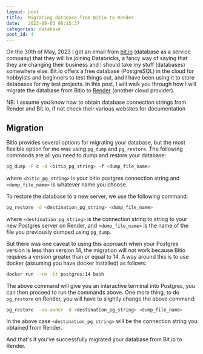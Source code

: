 ```yaml
---
layout: post
title:  Migrating database from Bitio to Render
date:   2023-06-03 06:15:37
categories: database
post_id: 4
---
```


On the 30th of May, 2023 I got an email from [bit.io](https://bit.io/) (database as a service company) that they will be joining Databricks, a fancy way of saying that they are changing their business and I should take my stuff (databases) somewhere else. Bit.io offers a free database (PostgreSQL) in the cloud for hobbyists and beginners to test things out, and I have been using it to store databases for my test projects. In this post, I will walk you through how I will migrate the database from Bitio to [Render](https://render.com/) (another cloud provider).

NB: I assume you know how to obtain database connection strings from Render and Bit.io, if not check their various websites for documentation

## Migration

Bitio provides several options for migrating your database, but the most flexible option for me was using `pg_dump` and `pg_restore`. The following commands are all you need to dump and restore your database:

```bash
pg_dump -F c -d <bitio_pg_string> -f <dump_file_name>
```

where `<bitio_pg_string>` is your bitio postgres connection string and `<dump_file_name>` is whatever name you choose.

To restore the database to a new server, we use the following command:

```bash
pg_restore -d <destination_pg_string> <dump_file_name>
```

where `<destination_pg_string>` is the connection string to string to your new Postgres server on Render, and `<dump_file_name>` is the name of the file you previously dumped using `pg_dump`.

But there was one caveat to using this approach when your Postgres version is less than version 14, the migration will not work because Bitio requires a version greater than or equal to 14. A way around this is to use docker (assuming you have docker installed)  as follows:

```bash
docker run --rm -it postgres:14 bash

```

The above command will give you an interactive terminal into Postgres, you can then proceed to run the commands above. One more thing, to do `pg_restore` on Render, you will have to slightly change the above command:

```bash
pg_restore --no-owner -d <destination_pg_string> <dump_file_name>
```

In the above case `<destination_pg_string>` will be the connection string you obtained from Render.

And that's it you've successfully migrated your database from Bit.io to Render.

<br/>
